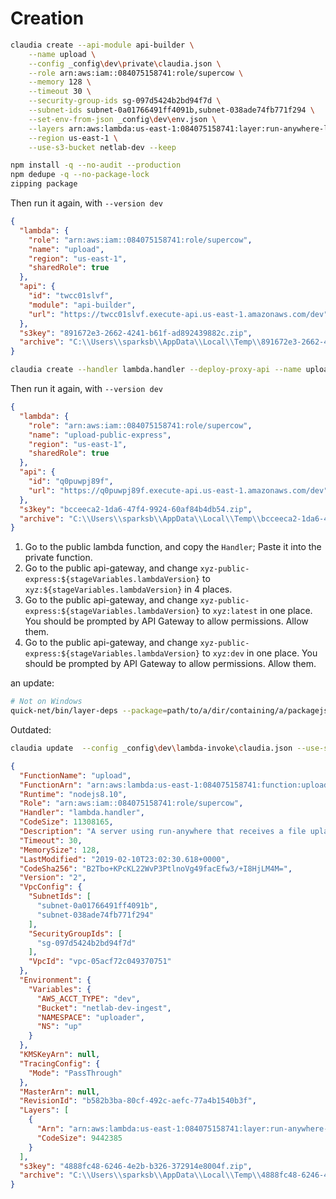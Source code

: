 # Creation

```sh
claudia create --api-module api-builder \
    --name upload \
    --config _config\dev\private\claudia.json \
    --role arn:aws:iam::084075158741:role/supercow \
    --memory 128 \
    --timeout 30 \
    --security-group-ids sg-097d5424b2bd94f7d \
    --subnet-ids subnet-0a01766491ff4091b,subnet-038ade74fb771f294 \
    --set-env-from-json _config\dev\env.json \
    --layers arn:aws:lambda:us-east-1:084075158741:layer:run-anywhere-layer:2 \
    --region us-east-1 \
    --use-s3-bucket netlab-dev --keep

npm install -q --no-audit --production
npm dedupe -q --no-package-lock
zipping package
```

Then run it again, with `--version dev`

```json
{
  "lambda": {
    "role": "arn:aws:iam::084075158741:role/supercow",
    "name": "upload",
    "region": "us-east-1",
    "sharedRole": true
  },
  "api": {
    "id": "twcc01slvf",
    "module": "api-builder",
    "url": "https://twcc01slvf.execute-api.us-east-1.amazonaws.com/dev"
  },
  "s3key": "891672e3-2662-4241-b61f-ad892439882c.zip",
  "archive": "C:\\Users\\sparksb\\AppData\\Local\\Temp\\891672e3-2662-4241-b61f-ad892439882c.zip"
}
```




```sh
claudia create --handler lambda.handler --deploy-proxy-api --name upload-public-express --config _config\dev\public\claudia.json --role arn:aws:iam::084075158741:role/supercow --memory 128 --timeout 30 --keep --security-group-ids sg-097d5424b2bd94f7d --subnet-ids subnet-0a01766491ff4091b,subnet-038ade74fb771f294 --set-env-from-json _config\dev\env.json --layers arn:aws:lambda:us-east-1:084075158741:layer:run-anywhere-layer:2 --region us-east-1 --use-s3-bucket netlab-dev

```

Then run it again, with `--version dev`


```json
{
  "lambda": {
    "role": "arn:aws:iam::084075158741:role/supercow",
    "name": "upload-public-express",
    "region": "us-east-1",
    "sharedRole": true
  },
  "api": {
    "id": "q0puwpj89f",
    "url": "https://q0puwpj89f.execute-api.us-east-1.amazonaws.com/dev"
  },
  "s3key": "bcceeca2-1da6-47f4-9924-60af84b4db54.zip",
  "archive": "C:\\Users\\sparksb\\AppData\\Local\\Temp\\bcceeca2-1da6-47f4-9924-60af84b4db54.zip"
}
```

1. Go to the public lambda function, and copy the `Handler`; Paste it into the private function.
2. Go to the public api-gateway, and change `xyz-public-express:${stageVariables.lambdaVersion}` to `xyz:${stageVariables.lambdaVersion}` in 4 places.
3. Go to the public api-gateway, and change `xyz-public-express:${stageVariables.lambdaVersion}` to `xyz:latest` in one place. You should be
   prompted by API Gateway to allow permissions. Allow them.
4. Go to the public api-gateway, and change `xyz-public-express:${stageVariables.lambdaVersion}` to `xyz:dev` in one place. You should be
   prompted by API Gateway to allow permissions. Allow them.

an update:

```sh
# Not on Windows
quick-net/bin/layer-deps --package=path/to/a/dir/containing/a/packagejson --name=name [--push --push-both --push-layer]
```

Outdated:

```sh
claudia update  --config _config\dev\lambda-invoke\claudia.json --use-s3-bucket netlab-dev --keep
```


```json
{
  "FunctionName": "upload",
  "FunctionArn": "arn:aws:lambda:us-east-1:084075158741:function:upload:2",
  "Runtime": "nodejs8.10",
  "Role": "arn:aws:iam::084075158741:role/supercow",
  "Handler": "lambda.handler",
  "CodeSize": 11308165,
  "Description": "A server using run-anywhere that receives a file uplaod from the client and stores on S3",
  "Timeout": 30,
  "MemorySize": 128,
  "LastModified": "2019-02-10T23:02:30.618+0000",
  "CodeSha256": "B2Tbo+KPcKL22WvP3PtlnoVg49facEfw3/+I8HjLM4M=",
  "Version": "2",
  "VpcConfig": {
    "SubnetIds": [
      "subnet-0a01766491ff4091b",
      "subnet-038ade74fb771f294"
    ],
    "SecurityGroupIds": [
      "sg-097d5424b2bd94f7d"
    ],
    "VpcId": "vpc-05acf72c049370751"
  },
  "Environment": {
    "Variables": {
      "AWS_ACCT_TYPE": "dev",
      "Bucket": "netlab-dev-ingest",
      "NAMESPACE": "uploader",
      "NS": "up"
    }
  },
  "KMSKeyArn": null,
  "TracingConfig": {
    "Mode": "PassThrough"
  },
  "MasterArn": null,
  "RevisionId": "b582b3ba-80cf-492c-aefc-77a4b1540b3f",
  "Layers": [
    {
      "Arn": "arn:aws:lambda:us-east-1:084075158741:layer:run-anywhere-layer:2",
      "CodeSize": 9442385
    }
  ],
  "s3key": "4888fc48-6246-4e2b-b326-372914e8004f.zip",
  "archive": "C:\\Users\\sparksb\\AppData\\Local\\Temp\\4888fc48-6246-4e2b-b326-372914e8004f.zip"
}
```

